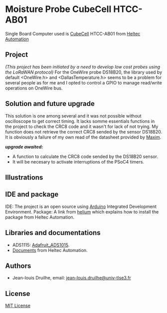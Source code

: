 # Moisture Probe CubeCell HTCC-AB01
Single Board Computer used is [CubeCell](https://heltec.org/project/htcc-ab01/) HTCC-AB01 from [Heltec Automation](https://heltec.org)

## Project
_(This project has been initiated by a need to develop low cost probes using the LoRaWAN protocol)_
For the OneWire probe DS18B20, the library used by default <OneWire.h> and <DallasTemperature.h> seems to be a problem
for several people as for me and I opted to control a GPIO to manage read/write operations on OneWire bus.

## Solution and future upgrade
This solution is one among several and it was not possible without oscilloscope to get correct timing.
It lacks somme essentials functions in the project to check the CRC8 code and it wasn't for lack of not trying. My function
does not retrieve the correct CRC8 sended by the sensor DS18B20. It is obviously a failure of my own read of the
datasheet provided by [Maxim](https://www.maximintegrated.com/en.html).

_**upgrade awaited:**_
* A function to calculate the CRC8 code sended by the DS18B20 sensor.
* It will be necesary to activate interruptions of the PSoC4 timers.

## Illustrations

## IDE and package
IDE: The project is an open source using [Arduino](https://www.arduino.cc/) Integrated Development Environment.
Package: A link from [helium](https://developer.helium.com/devices/arduino-quickstart/heltec-cubecell-board) which explains how to install the package from Heltec Automation.

## Libraries and documentations
* ADS1115: [Adafruit_ADS1015](https://github.com/adafruit/Adafruit_ADS1X15).
* [Documents](https://heltec.org/project/htcc-ab01/) from Heltec Automation.

## Authors
* Jean-louis Druilhe, email: jean-louis.druilhe@univ-tlse3.fr

## License
[MIT License](https://opensource.org/licenses/MIT)